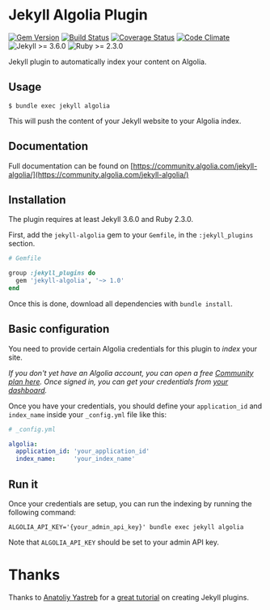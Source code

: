 # Jekyll Algolia Plugin

[![Gem Version][1]](http://badge.fury.io/rb/jekyll-algolia) [![Build
Status][2]](https://travis-ci.org/algolia/jekyll-algolia) [![Coverage
Status][3]](https://coveralls.io/github/algolia/jekyll-algolia?branch=master)
[![Code Climate][4]](https://codeclimate.com/github/algolia/jekyll-algolia)
![Jekyll >= 3.6.0][5] ![Ruby >= 2.3.0][6]

Jekyll plugin to automatically index your content on Algolia.

## Usage

```shell
$ bundle exec jekyll algolia
```

This will push the content of your Jekyll website to your Algolia index.

## Documentation

Full documentation can be found on
[https://community.algolia.com/jekyll-algolia/](https://community.algolia.com/jekyll-algolia/)

## Installation

The plugin requires at least Jekyll 3.6.0 and Ruby 2.3.0.

First, add the `jekyll-algolia` gem to your `Gemfile`, in the `:jekyll_plugins`
section.

```ruby
# Gemfile

group :jekyll_plugins do
  gem 'jekyll-algolia', '~> 1.0'
end
```

Once this is done, download all dependencies with `bundle install`.

## Basic configuration

You need to provide certain Algolia credentials for this plugin to *index* your
site.

*If you don't yet have an Algolia account, you can open a free [Community plan
here][7]. Once signed in, you can get your credentials from
[your dashboard][8].*

Once you have your credentials, you should define your `application_id` and
`index_name` inside your `_config.yml` file like this:

```yaml
# _config.yml

algolia:
  application_id: 'your_application_id'
  index_name:     'your_index_name'
```

## Run it

Once your credentials are setup, you can run the indexing by running the
following command:

```shell
ALGOLIA_API_KEY='{your_admin_api_key}' bundle exec jekyll algolia
```

Note that `ALGOLIA_API_KEY` should be set to your admin API key.

# Thanks

Thanks to [Anatoliy Yastreb][9] for a [great tutorial][10] on creating Jekyll
plugins.


[1]: https://badge.fury.io/rb/jekyll-algolia.svg
[2]: https://travis-ci.org/algolia/jekyll-algolia.svg?branch=master
[3]: https://coveralls.io/repos/algolia/jekyll-algolia/badge.svg?branch=master&service=github
[4]: https://codeclimate.com/github/algolia/jekyll-algolia/badges/gpa.svg
[5]: https://img.shields.io/badge/jekyll-%3E%3D%203.6.0-green.svg
[6]: https://img.shields.io/badge/ruby-%3E%3D%202.3.0-green.svg
[7]: https://www.algolia.com/users/sign_up/hacker
[8]: https://www.algolia.com/licensing
[9]: https://github.com/ayastreb/
[10]: https://ayastreb.me/writing-a-jekyll-plugin/
